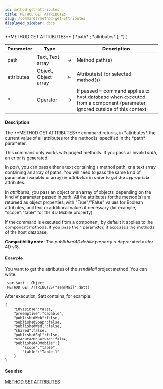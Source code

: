 ```yaml
---
id: method-get-attributes
title: METHOD GET ATTRIBUTES
slug: /commands/method-get-attributes
displayed_sidebar: docs
---
```


<!--REF #_command_.METHOD GET ATTRIBUTES.Syntax-->**METHOD GET ATTRIBUTES** ( *path* ; *attributes* {; *} )<!-- END REF-->
<!--REF #_command_.METHOD GET ATTRIBUTES.Params-->
| Parameter | Type |  | Description |
| --- | --- | --- | --- |
| path | Text, Text array | &rarr; | Method path(s) |
| attributes | Object, Object array | &larr; | Attribute(s) for selected method(s) |
| * | Operator | &rarr; | If passed = command applies to host database when executed from a component (parameter ignored outside of this context) |

<!-- END REF-->

#### Description 

<!--REF #_command_.METHOD GET ATTRIBUTES.Summary-->The **METHOD GET ATTRIBUTES** command returns, in *attributes*, the current value of all attributes for the method(s) specified in the *path* parameter.<!-- END REF-->

This command only works with project methods. If you pass an invalid *path*, an error is generated.

In *path*, you can pass either a text containing a method path, or a text array containing an array of paths. You will need to pass the same kind of parameter (variable or array) in *attributes* in order to get the appropriate attributes.

In *attributes*, you pass an object or an array of objects, depending on the kind of parameter passed in *path*. All the attributes for the method(s) are returned as object properties, with "True"/"False" values for Boolean attributes, and text or additional values if necessary (for example, "scope":"table" for the 4D Mobile property).

If the command is executed from a component, by default it applies to the component methods. If you pass the *\** parameter, it accesses the methods of the host database.

**Compatibility note:** The *published4DMobile* property is deprecated as for 4D v18.

#### Example 

You want to get the attributes of the *sendMail* project method. You can write:

```4d
 var $att : Object
 METHOD GET ATTRIBUTES("sendMail";$att)
```

After execution, $att contains, for example:

```undefined
{
    "invisible":false,
    "preemptive":"capable",
    "publishedWeb":false,
    "publishedSoap":false,
    "publishedWsdl":false,
    "shared":false,
    "publishedSql":false,
    "executedOnServer":false,
    "published4DMobile":{
        "scope":"table",
        "table":"Table_1"
    }
}
```

#### See also 

[METHOD SET ATTRIBUTES](method-set-attributes.md)  